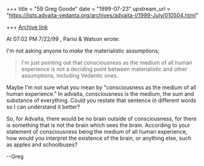 +++
title = "59 Greg Goode"
date = "1999-07-23"
upstream_url = "https://lists.advaita-vedanta.org/archives/advaita-l/1999-July/010504.html"

+++
[Archive link](https://lists.advaita-vedanta.org/archives/advaita-l/1999-July/010504.html)

At 07:02 PM 7/22/99 , Parisi & Watson wrote:

I'm not asking anyone to _make_ the materialistic assumptions;
>I'm just pointing out that consciousness as the medium of all human
>experience is not a deciding point between materialistic and other
>assumptions, including Vedantic ones.

Maybe I'm not sure what you mean by "consciousness as the medium of all human
experience."  In advaita, consciousness is the medium, the sum and
substance of everything.  Could you restate that sentence in different
words so I can understand it better?

So, for Advaita, there would be no brain outside of consciousness, for
there is something that is not the brain which sees the brain.  According
to your statement of consciousness being the medium of all human
experience, how would you interpret the existence of the brain, or anything
else, such as apples and schoolbuses?

--Greg

